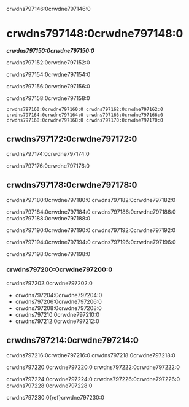 crwdns797146:0crwdne797146:0
# crwdns797148:0crwdne797148:0

***crwdns797150:0crwdne797150:0***

crwdns797152:0crwdne797152:0

crwdns797154:0crwdne797154:0

crwdns797156:0crwdne797156:0

crwdns797158:0crwdne797158:0

```{figure} ../figures/community.jpg
crwdns797160:0crwdne797160:0 crwdns797162:0crwdne797162:0
crwdns797164:0crwdne797164:0 crwdns797166:0crwdne797166:0 crwdns797168:0crwdne797168:0 crwdns797170:0crwdne797170:0
```

## crwdns797172:0crwdne797172:0

crwdns797174:0crwdne797174:0

crwdns797176:0crwdne797176:0

## crwdns797178:0crwdne797178:0

crwdns797180:0crwdne797180:0 crwdns797182:0crwdne797182:0

crwdns797184:0crwdne797184:0 crwdns797186:0crwdne797186:0 crwdns797188:0crwdne797188:0

crwdns797190:0crwdne797190:0 crwdns797192:0crwdne797192:0

crwdns797194:0crwdne797194:0 crwdns797196:0crwdne797196:0

crwdns797198:0crwdne797198:0

### crwdns797200:0crwdne797200:0

crwdns797202:0crwdne797202:0

- crwdns797204:0crwdne797204:0
- crwdns797206:0crwdne797206:0
- crwdns797208:0crwdne797208:0
- crwdns797210:0crwdne797210:0
- crwdns797212:0crwdne797212:0

## crwdns797214:0crwdne797214:0

crwdns797216:0crwdne797216:0 crwdns797218:0crwdne797218:0

crwdns797220:0crwdne797220:0 crwdns797222:0crwdne797222:0

crwdns797224:0crwdne797224:0 crwdns797226:0crwdne797226:0 crwdns797228:0crwdne797228:0

crwdns797230:0{ref}crwdne797230:0
